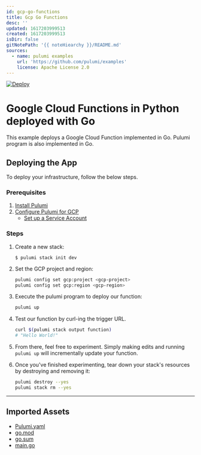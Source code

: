 ```yaml
---
id: gcp-go-functions
title: Gcp Go Functions
desc: ''
updated: 1617203999513
created: 1617203999513
isDir: false
gitNotePath: '{{ noteHiearchy }}/README.md'
sources:
  - name: pulumi examples
    url: 'https://github.com/pulumi/examples'
    license: Apache License 2.0
---
```

[![Deploy](https://get.pulumi.com/new/button.svg)](https://app.pulumi.com/new)

# Google Cloud Functions in Python deployed with Go

This example deploys a Google Cloud Function implemented in Go. Pulumi program is also implemented in Go.

## Deploying the App

To deploy your infrastructure, follow the below steps.

### Prerequisites

1. [Install Pulumi](https://www.pulumi.com/docs/get-started/install/)
2. [Configure Pulumi for GCP](https://www.pulumi.com/docs/intro/cloud-providers/gcp/setup/)
   - [Set up a Service Account](https://www.pulumi.com/docs/intro/cloud-providers/gcp/service-account/)

### Steps

1. Create a new stack:

   ```
   $ pulumi stack init dev
   ```

2. Set the GCP project and region:

   ```bash
   pulumi config set gcp:project <gcp-project>
   pulumi config set gcp:region <gcp-region>
   ```

3. Execute the pulumi program to deploy our function:

   ```bash
   pulumi up
   ```

4. Test our function by curl-ing the trigger URL.

   ```bash
   curl $(pulumi stack output function)
   # "Hello World!"
   ```

5. From there, feel free to experiment. Simply making edits and running `pulumi up` will incrementally update your function.

6. Once you've finished experimenting, tear down your stack's resources by destroying and removing it:

   ```bash
   pulumi destroy --yes
   pulumi stack rm --yes
   ```

* * *

## Imported Assets

- [Pulumi.yaml](/assets/pulumi.yaml)
- [go.mod](/assets/go.mod)
- [go.sum](/assets/go.sum)
- [main.go](/assets/main.go)


